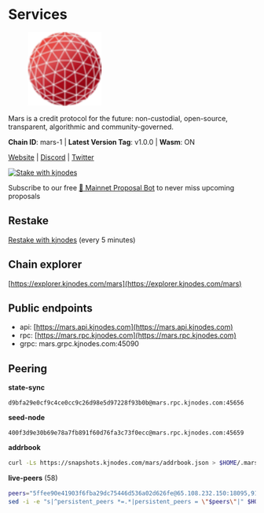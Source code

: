 # Services

<figure><img src="https://raw.githubusercontent.com/kj89/cosmos-images/main/logos/mars.png" width="150" alt=""><figcaption></figcaption></figure>

Mars is a credit protocol for the future: non-custodial,  open-source, transparent, algorithmic and community-governed.

**Chain ID**: mars-1 | **Latest Version Tag**: v1.0.0 | **Wasm**: ON

[Website](https://marsprotocol.io) | [Discord](https://discord.gg/marsprotocol) | [Twitter](https://twitter.com/mars_protocol)

[![Stake with kjnodes](https://i.ibb.co/cr44Q8j/button-stake-with-kjnodes.png)](https://restake.app/mars/marsvaloper1p9t4gr40rnpdwqacxgcqp7ffrfw908nu020g4n)

Subscribe to our free [🤖 Mainnet Proposal Bot](https://t.me/kjnodes_proposal_bot) to never miss upcoming proposals

## Restake

[Restake with kjnodes](https://restake.app/mars/marsvaloper1p9t4gr40rnpdwqacxgcqp7ffrfw908nu020g4n) (every 5 minutes)
## Chain explorer
[https://explorer.kjnodes.com/mars](https://explorer.kjnodes.com/mars)

## Public endpoints

* api: [https://mars.api.kjnodes.com](https://mars.api.kjnodes.com)
* rpc: [https://mars.rpc.kjnodes.com](https://mars.rpc.kjnodes.com)
* grpc: mars.grpc.kjnodes.com:45090

## Peering

**state-sync**

```text
d9bfa29e0cf9c4ce0cc9c26d98e5d97228f93b0b@mars.rpc.kjnodes.com:45656
```

**seed-node**

```text
400f3d9e30b69e78a7fb891f60d76fa3c73f0ecc@mars.rpc.kjnodes.com:45659
```

**addrbook**
```bash
curl -Ls https://snapshots.kjnodes.com/mars/addrbook.json > $HOME/.mars/config/addrbook.json
```

**live-peers** (58)
```bash
peers="5ffee90e41903f6fba29dc75446d536a02d626fe@65.108.232.150:18095,918041a30cfbf00e3bcff76faaceb3ccc3fe5032@162.19.89.8:18556,c46be592341987eae20ac681cb08d2abcc02ab9a@137.74.4.20:2000,be7d56127ef887d095b2f55f09be5fee1969d922@146.59.52.48:18095,1616af7456f519a0f2360adcad45d4bb9d39c92d@146.59.85.222:26656,436baf65a7e0e79c2c5453798ae72e71213ec502@18.216.221.25:26656,7ca1b3130ff6ea12134e70c542d715335c1223f1@185.246.84.42:7240,d9bfa29e0cf9c4ce0cc9c26d98e5d97228f93b0b@65.109.88.38:45656,73be725377cc966d8da48f751085de4d1581b391@185.242.112.32:27651,59bb909c57664fafe88bf1b6924769c15a769ba4@65.108.125.236:3000,7583038c5f21ef6ddb60692469cfd80c97dd585d@88.218.224.126:26656,52f792239ee6098457ecf1ff7402cd0b2529cea1@178.62.12.19:26656,c0e6bf4193accabc14171ce163e704dcec5ea5df@51.91.215.170:36095,8bdf870e0eece71e1a09a80f5995d6d5e830c763@65.109.106.169:26656,ec6ca9bf7efb2f9d23631c07fed4eb0f45c9758a@45.141.122.178:26656,d2a2c21754be65ad4a4f1de1f6163f681a6e8af8@192.99.44.79:18556,76969af1bccdd4dcc511741b171c3d4ccb837ba6@146.59.85.223:18556,be494851610016cff8853796a99c3ad46d8d1b5b@65.108.76.242:36095,84f821d36d45cc0cdaa4ff05297e888bb0d9de8f@85.237.193.111:26656,ef7c6b0f2ddfcef34a7f36681eaa8159be83b71f@178.128.28.236:26656,b88814bddfccd85289d7201bfd6fc6c4b3342ab2@178.162.165.193:36095,d0dbb50a474888b8bed04bf8a23ac6b8bae443ee@5.79.79.80:18095,e61f11c5b03400d3a99c066f951ed0888a2b64af@65.108.238.103:18556,d933a425e567c28b4695acbbf0d6cfa6c68cf0c5@65.108.72.156:26656,04bd5d9511f40dd4bec23cc261d7838d9f8326cf@213.32.24.201:26656,905157b5cc774bb0ebbc79c040bead1adf5df58b@131.153.203.225:26656,6d7dd362c27c4480b6fd8cfa7e29569fc935397a@34.126.107.138:26656,b90ce1db95cd7bec415d1ab2d85d039822df4630@34.23.12.99:26656,a57468bf54407d75dee78b0cb6612805c4ac83e1@45.85.147.42:13656,6b16855f89284da99b5637b93dada66c00430a33@51.91.219.141:30003,b212d5740b2e11e54f56b072dc13b6134650cfb5@169.155.44.167:26656,86baedb502883a67947c84f62f3b6b89fc630988@107.155.81.98:26656,7f4be5f7db9b920e965197b65974f0e1e64749e4@144.126.128.128:26656,d10e5704f3c8e9dd6ef42445e4b88bb57d0a8289@65.108.8.247:18556,04c687dea43de3f30df5672b30b061789a0cf8e8@144.202.72.17:26606,9c0c747a44919d645f74354fbe095337630b9eee@37.252.184.228:26656,71e68493dec1758000a3cad3dcef7db201049e8b@5.9.81.91:26656,f301f4ba2c863573c093bcd9fa68f2b1060bcae3@142.44.240.156:26656,eff52a6fcf2634ce1d60c1a5d38809718e22c5d2@23.88.69.22:28766,001dc593a5d8237d0bcd746302e19aeb8ff0d068@38.146.3.135:18556,c124ce0b508e8b9ed1c5b6957f362225659b5343@169.155.45.189:26656,88f8e4d74b70e18d4f3515d34701704086aa77e1@38.146.3.134:18556,e1b058e5cfa2b836ddaa496b10911da62dcf182e@65.21.136.170:55656,4903220ef96de95b98badaa0755d60b777a75c8a@144.76.175.189:18556,969af6a39a0f7e8a17b92d90888360ad92248626@65.108.132.107:2000,3e6c451451ea141120837bfb4f90e3ed85def448@57.128.20.184:42656,3e1d0c796a49b1315d95d336715fe0cad0470f40@195.189.96.106:42656,9cb92702727bc5f3d40154e625b9553a04f4d649@65.109.104.72:18556,d8e92c3ca2daddef493d518b4e850af26ec4027b@199.85.208.186:26656,931f46cc338f59222c22565e216a16f57bbb9782@95.217.164.44:26656,4a10096e178d36c5d6a6ad8adb2f17f4e6667671@51.159.214.226:33003,ca5a76c51bbbc57f839e6ed08953d3926eaa6e5b@34.107.6.247:26656,e37baa8dbea5676d4c7f0064c5fb5f0b45780c3a@51.81.107.95:18556,f6eddb5f6ef49a1a2007e586da4755b2b2081b3d@51.89.6.150:20656,ebc272824924ea1a27ea3183dd0b9ba713494f83@185.16.39.137:27056,ade4d8bc8cbe014af6ebdf3cb7b1e9ad36f412c0@135.181.5.219:18556,d2d2629c8c8a8815f85c58c90f80b94690468c4f@195.201.222.82:26012,20e1000e88125698264454a884812746c2eb4807@65.108.227.217:18556"
sed -i -e "s|^persistent_peers *=.*|persistent_peers = \"$peers\"|" $HOME/.mars/config/config.toml
```
